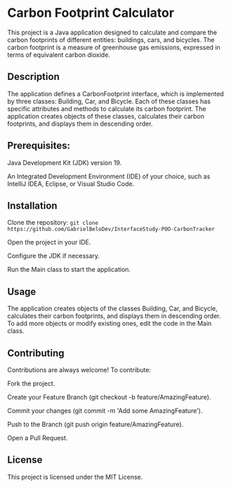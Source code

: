 # Carbon Footprint Calculator

This project is a Java application designed to calculate and compare the carbon footprints of different entities: buildings, cars, and bicycles. The carbon footprint is a measure of greenhouse gas emissions, expressed in terms of equivalent carbon dioxide.

## Description
The application defines a CarbonFootprint interface, which is implemented by three classes: Building, Car, and Bicycle. Each of these classes has specific attributes and methods to calculate its carbon footprint. The application creates objects of these classes, calculates their carbon footprints, and displays them in descending order.

## Prerequisites:
Java Development Kit (JDK) version 19.

An Integrated Development Environment (IDE) of your choice, such as IntelliJ IDEA, Eclipse, or Visual Studio Code.
## Installation
Clone the repository:
`` git clone https://github.com/GabrielBeloDev/InterfaceStudy-POO-CarbonTracker ``

Open the project in your IDE.

Configure the JDK if necessary.

Run the Main class to start the application.
## Usage
The application creates objects of the classes Building, Car, and Bicycle, calculates their carbon footprints, and displays them in descending order. To add more objects or modify existing ones, edit the code in the Main class.

## Contributing
Contributions are always welcome! To contribute:


Fork the project.

Create your Feature Branch (git checkout -b feature/AmazingFeature).

Commit your changes (git commit -m 'Add some AmazingFeature').

Push to the Branch (git push origin feature/AmazingFeature).

Open a Pull Request.

## License
This project is licensed under the MIT License.